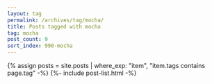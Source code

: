 ```yaml
---
layout: tag
permalink: /archives/tag/mocha/
title: Posts tagged with mocha
tag: mocha
post_count: 9
sort_index: 990-mocha
---
```

{% assign posts = site.posts | where_exp: "item", "item.tags contains page.tag" -%}
{%- include post-list.html -%}
